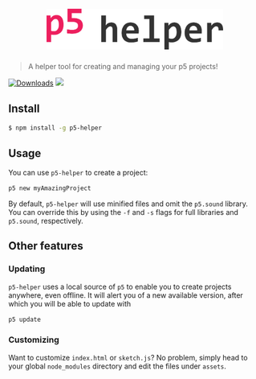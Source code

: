 <h1 align="center">
	<br>
	<img width="70%" src="media/p5helper.png" alt="p5-helper">
	<br>
</h1>

> A helper tool for creating and managing your p5 projects!

[![Downloads](https://badgen.net/npm/dt/p5-helper)](https://www.npmjs.com/package/chalk) [![](https://img.shields.io/badge/unicorn-approved-ff69b4.svg)](https://google.com)

## Install

```bash
$ npm install -g p5-helper
```

## Usage

You can use `p5-helper` to create a project:

```bash
p5 new myAmazingProject
```

By default, `p5-helper` will use minified files and omit the `p5.sound` library. You can override this by using the `-f` and `-s` flags for full libraries and `p5.sound`, respectively.

## Other features

### Updating

`p5-helper` uses a local source of `p5` to enable you to create projects anywhere, even offline. It will alert you of a new available version, after which you will be able to update with

```bash
p5 update
```

### Customizing

Want to customize `index.html` or `sketch.js`? No problem, simply head to your global `node_modules` directory and edit the files under `assets`.